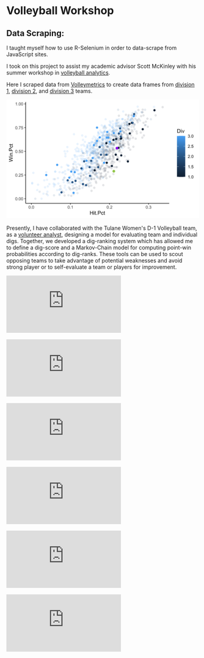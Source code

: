 # Volleyball Workshop
## Data Scraping:

I taught myself how to use R-Selenium in order to data-scrape from JavaScript sites. 

I took on this project to assist my academic advisor Scott McKinley with his summer workshop in [volleyball analytics](https://www.stochastics-lab.net/volleyball-analytics). 

Here I scraped data from [Volleymetrics](https://portal.volleymetrics.hudl.com/#/auth/login) to create data frames from [division 1](https://github.com/louisnass/louisnass.github.io/blob/master/SportsAnalytics/VolleyballAnalytics/D1_volleyball.csv), [division 2](https://github.com/louisnass/louisnass.github.io/blob/master/SportsAnalytics/VolleyballAnalytics/D2_volleyball.csv), and [division 3](https://github.com/louisnass/louisnass.github.io/blob/master/SportsAnalytics/VolleyballAnalytics/D3_volleyball.csv) teams. 

![VolleyballData](https://raw.githubusercontent.com/louisnass/louisnass.github.io/master/SportsAnalytics/VolleyballAnalytics/HPvWP.png)

Presently, I have collaborated with the Tulane Women's D-1 Volleyball team, as a [volunteer analyst](https://tulanegreenwave.com/sports/womens-volleyball/roster/staff/louis-nass/4683), designing a model for evaluating team and individual digs. Together, we developed a dig-ranking system which has allowed me to define a dig-score and a Markov-Chain model for computing point-win probabilities according to dig-ranks. These tools can be used to scout opposing teams to take advantage of potential weaknesses and avoid strong player or to self-evaluate a team or players for improvement.  

![teamEvaluation_pointWin](https://raw.githubusercontent.com/louisnass/louisnass.github.io/master/SportsAnalytics/VolleyballAnalytics/pointWin_sampleTeam.pdf)

![teamEvaluation_digScore](https://raw.githubusercontent.com/louisnass/louisnass.github.io/master/SportsAnalytics/VolleyballAnalytics/digScore_sampleTeam.pdf)

![player1Evaluation_pointWin](https://raw.githubusercontent.com/louisnass/louisnass.github.io/master/SportsAnalytics/VolleyballAnalytics/pointWin_samplePlayer1.pdf)

![player1Evaluation_digScore](https://raw.githubusercontent.com/louisnass/louisnass.github.io/master/SportsAnalytics/VolleyballAnalytics/digScore_samplePlayer1.pdf)

![player2Evaluation_pointWin](https://raw.githubusercontent.com/louisnass/louisnass.github.io/master/SportsAnalytics/VolleyballAnalytics/pointWin_samplePlayer2.pdf)

![player2Evaluation_digScore](https://raw.githubusercontent.com/louisnass/louisnass.github.io/master/SportsAnalytics/VolleyballAnalytics/digScore_samplePlayer2.pdf)
